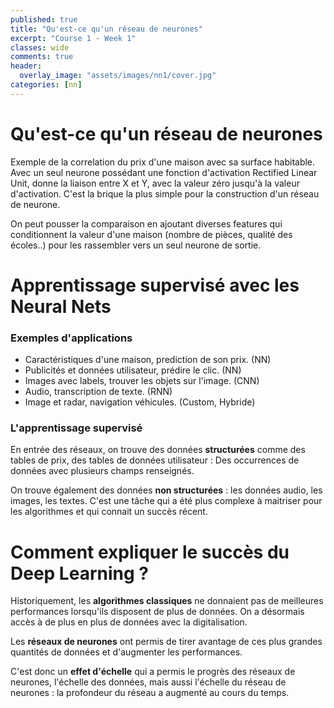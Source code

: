 ```yaml
---
published: true
title: "Qu'est-ce qu'un réseau de neurones"
excerpt: "Course 1 - Week 1"
classes: wide
comments: true
header:
  overlay_image: "assets/images/nn1/cover.jpg"
categories: [nn]
---
```


# Qu'est-ce qu'un réseau de neurones

Exemple de la correlation du prix d'une maison avec sa surface habitable. Avec un seul neurone possédant une fonction d'activation Rectified Linear Unit, donne la liaison entre X et Y, avec la valeur zéro jusqu'à la valeur d'activation. C'est la brique la plus simple pour la construction d'un réseau de neurone.

On peut pousser la comparaison en ajoutant diverses features qui conditionnent la valeur d'une maison (nombre de pièces, qualité des écoles..) pour les rassembler vers un seul neurone de sortie.

# Apprentissage supervisé avec les Neural Nets

### Exemples d'applications

- Caractéristiques d'une maison, prediction de son prix. (NN)
- Publicités et données utilisateur, prédire le clic. (NN)
- Images avec labels, trouver les objets sur l'image. (CNN)
- Audio, transcription de texte. (RNN)
- Image et radar, navigation véhicules. (Custom, Hybride)

### L'apprentissage supervisé

En entrée des réseaux, on trouve des données **structurées** comme des tables de prix, des tables de données utilisateur : Des occurrences de données avec plusieurs champs renseignés.

On trouve également des données **non structurées** : les données audio, les images, les textes. C'est une tâche qui a été plus complexe à maitriser pour les algorithmes et qui connait un succès récent.

# Comment expliquer le succès du Deep Learning ?

Historiquement, les **algorithmes classiques** ne donnaient pas de meilleures performances lorsqu'ils disposent de plus de données. On a désormais accès à de plus en plus de données avec la digitalisation.

Les **réseaux de neurones** ont permis de tirer avantage de ces plus grandes quantités de données et d'augmenter les performances.

C'est donc un **effet d'échelle** qui a permis le progrès des réseaux de neurones, l'échelle des données, mais aussi l'échelle du réseau de neurones : la profondeur du réseau a augmenté au cours du temps.
